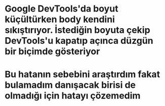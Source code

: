 # Google DevTools'da boyut küçültürken body kendini sıkıştırıyor. İstediğin boyuta çekip DevTools'u kapatıp açınca düzgün bir biçimde gösteriyor
# Bu hatanın sebebini araştırdım fakat bulamadım danışacak birisi de olmadığı için hatayı çözemedim

